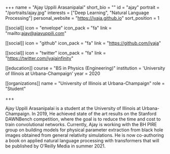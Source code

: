 +++
name = "Ajay Uppili Arasanipalai"
short_bio = ""
id = "ajay"
portrait = "/portraits/ajay.jpg"
interests = ["Deep Learning", "Natural Language Processing"]
personal_website = "https://iyaja.github.io"
sort_position = 1

[[social]]
    icon = "envelope"
    icon_pack = "fa"
    link = "mailto:ajay@ajayuppili.com"

[[social]]
    icon = "github"
    icon_pack = "fa"
    link = "https://github.com/iyaja"    

[[social]]
    icon = "twitter"
    icon_pack = "fa"
    link = "https://twitter.com/iyajainfinity"


[[education]]
    course = "BS in Physics (Engineering)"
    institution = 'University of Illinois at Urbana-Champaign'
    year = 2020

[[organizations]]
    name = "University of Illinois at Urbana-Champaign"
    role = "Student"

+++

Ajay Uppili Arasanipalai is a student at the University of Illinois at Urbana-Champaign. In 2019, He achieved state of the art results on the Stanford DAWNBench competition, where the goal is to reduce the time and cost to train convolutional networks. Currently, Ajay is working with the BH PIRE group on building models for physical parameter extraction from black hole images obtained from general relativity simulations. He is now co-authoring a book on applied natural language processing with transformers that will be published by O’Reilly Media in summer 2021.